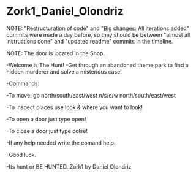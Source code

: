 # Zork1_Daniel_Olondriz
NOTE: "Restructuration of code" and "Big changes: All iterations added" commits were made a day before, so they should be between "almost all instructions done" and "updated readme" commits in the timeline.

NOTE: The door is located in the Shop.

-Welcome is The Hunt!
 -Get through an abandoned theme park to find a hidden murderer and solve a misterious case!
 
 -Commands:
 
 -To move:
 go north/south/east/west
 n/s/e/w
 north/south/east/west
 
 -To inspect places use look & where you want to look!
 
 -To open a door just type open!
 
 -To close a door just type colse!
 
 -If any help needed write the comand help.
 
 -Good luck.
 
 -Its hunt or BE HUNTED.
Zork1 by Daniel Olondriz
